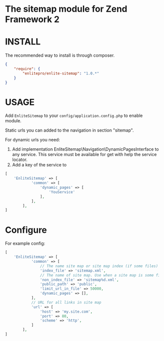 The sitemap module for Zend Framework 2
==============

INSTALL
=======

The recommended way to install is through composer.

```json
{
    "require": {
        "enlitepro/enlite-sitemap": "1.0.*"
    }
}
```

USAGE
=====

Add `EnliteSitemap` to your `config/application.config.php` to enable module.

Static urls you can added to the navigation in section "sitemap".

For dynamic urls you need:

1. Add implementation EnliteSitemap\Navigation\DynamicPagesInterface to any service. This service
must be available for get with help the service locator.
2. Add a key of the service to

```php
[
    'EnliteSitemap' => [
            'common' => [
                'dynamic_pages' => [
                    'YouService'
                ],
            ],
        ],
]
```

Configure
=========

For example config:

```php
[
    'EnliteSitemap' => [
            'common' => [
                // The name site map or site map index (if some files)
                'index_file' => 'sitemap.xml',
                // The name of site map. Use when a site map is some files
                'non_index_file' => 'sitemap%d.xml',
                'public_path' => 'public',
                'limit_url_in_file' => 50000,
                'dynamic_pages' => [],
            ],
            // URL for all links in site map
            'url' => [
                'host' => 'my.site.com',
                'port' => 80,
                'scheme' => 'http',
            ]
        ],
]
```
